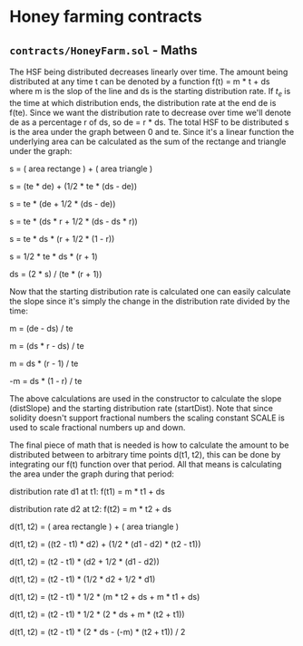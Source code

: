 # Honey farming contracts

## `contracts/HoneyFarm.sol` - Maths

The HSF being distributed decreases linearly over time. The amount being
distributed at any time t can be denoted by a function f(t) = m * t + ds
where m is the slop of the line and ds is the starting distribution rate. If
$t_e$ is the time at which distribution ends, the distribution rate at the end de
is f(te). Since we want the distribution rate to decrease over time we'll
denote de as a percentage r of ds, so de = r * ds. The total HSF to be
distributed s is the area under the graph between 0 and te. Since it's a
linear function the underlying area can be calculated as the sum of the
rectange and triangle under the graph:

s = ( area rectange ) + ( area triangle )

s = (te * de) + (1/2 * te * (ds - de))

s = te * (de + 1/2 * (ds - de))

s = te * (ds * r + 1/2 * (ds - ds * r))

s = te * ds * (r + 1/2 * (1 - r))

s = 1/2 * te * ds * (r + 1)

ds = (2 * s) / (te * (r + 1))

Now that the starting distribution rate is calculated one can easily
calculate the slope since it's simply the change in the distribution rate
divided by the time:

m = (de - ds) / te

m = (ds * r - ds) / te

m = ds * (r - 1) / te

-m = ds * (1 - r) / te

The above calculations are used in the constructor to calculate the slope
(distSlope) and the starting distribution rate (startDist). Note that since
solidity doesn't support fractional numbers the scaling constant SCALE is
used to scale fractional numbers up and down.

The final piece of math that is needed is how to calculate the amount to be
distributed between to arbitrary time points d(t1, t2), this can be done by integrating
our f(t) function over that period. All that means is calculating the area
under the graph during that period:

distribution rate d1 at t1: f(t1) = m * t1 + ds

distribution rate d2 at t2: f(t2) = m * t2 + ds

d(t1, t2) = ( area rectangle ) + ( area triangle )

d(t1, t2) = ((t2 - t1) * d2) + (1/2 * (d1 - d2) * (t2 - t1))

d(t1, t2) = (t2 - t1) * (d2 + 1/2 * (d1 - d2))

d(t1, t2) = (t2 - t1) * (1/2 * d2 + 1/2 * d1)

d(t1, t2) = (t2 - t1) * 1/2 * (m * t2 + ds + m * t1 + ds)

d(t1, t2) = (t2 - t1) * 1/2 * (2 * ds + m * (t2 + t1))

d(t1, t2) = (t2 - t1) * (2 * ds - (-m) * (t2 + t1)) / 2
